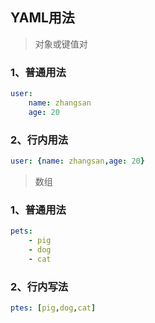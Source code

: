 ## YAML用法

> 对象或键值对

### 1、普通用法

```yaml
user: 
	name: zhangsan
	age: 20
```

### 2、行内用法

```yaml
user: {name: zhangsan,age: 20}
```

> 数组

### 1、普通用法

```yaml
pets: 
    - pig
    - dog
    - cat
```

### 2、行内写法

```yaml
ptes: [pig,dog,cat]
```
